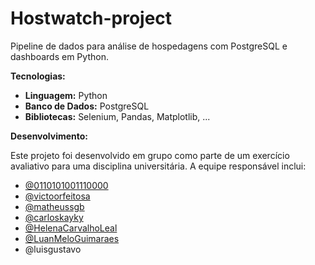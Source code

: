 

# Hostwatch-project


Pipeline de dados para análise de hospedagens com PostgreSQL e dashboards em Python. 

**Tecnologias:**

*    **Linguagem:** Python
*    **Banco de Dados:** PostgreSQL
*    **Bibliotecas:** Selenium, Pandas, Matplotlib, ...

**Desenvolvimento:**

Este projeto foi desenvolvido em grupo como parte de um exercício avaliativo para uma disciplina universitária. A equipe responsável inclui:

*    [@0110101001110000](https://github.com/0110101001110000)
*    [@victoorfeitosa](https://github.com/victoorfeitosa)
*    [@matheussgb](https://github.com/Matheussgb)
*    [@carloskayky](https://github.com/carloskayky)
*    [@HelenaCarvalhoLeal](https://github.com/HelenaCarvalhoLeal)
*    [@LuanMeloGuimaraes](https://github.com/LuanMeloGuimaraes)
*    @luisgustavo
